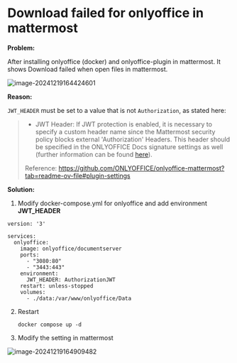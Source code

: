 # Download failed for onlyoffice in mattermost


**Problem:**

After installing onlyoffice (docker) and onlyoffice-plugin in mattermost. It shows Download failed when open files in mattermost.



![image-20241219164424601](https://cdn.jsdelivr.net/gh/JoshuaChou2018/oss@main/uPic/DIVdJf.image-20241219164424601.png)



**Reason:**

`JWT_HEADER` must be set to a value that is not `Authorization`, as stated here:

> - JWT Header: If JWT protection is enabled, it is necessary to specify a custom header name since the Mattermost security policy blocks external 'Authorization' Headers. This header should be specified in the ONLYOFFICE Docs signature settings as well (further information can be found [here](https://api.onlyoffice.com/editors/signature/)).
>
> Reference: https://github.com/ONLYOFFICE/onlyoffice-mattermost?tab=readme-ov-file#plugin-settings



**Solution:**

1. Modify docker-compose.yml for onlyoffice and add environment **JWT_HEADER**

```
version: '3'

services:
  onlyoffice:
    image: onlyoffice/documentserver
    ports:
      - "3080:80"
      - "3443:443"
    environment:
      JWT_HEADER: AuthorizationJWT
    restart: unless-stopped
    volumes:
      - ./data:/var/www/onlyoffice/Data
```

2. Restart

   ```
   docker compose up -d
   ```

3. Modify the setting in mattermost



![image-20241219164909482](https://cdn.jsdelivr.net/gh/JoshuaChou2018/oss@main/uPic/FN7E9u.image-20241219164909482.png)

